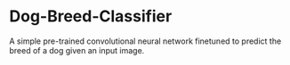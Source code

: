 # Dog-Breed-Classifier
A simple pre-trained convolutional neural network finetuned to predict the breed of a dog given an input image.
